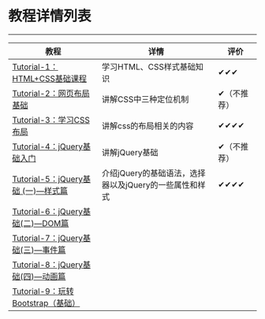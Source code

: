 # 教程详情列表
---
|教程|详情|评价|
|---|---|---|
| [Tutorial-1：HTML+CSS基础课程](https://github.com/ckinmind/WebHub/tree/master/Tutorial/Tutorial-1) | 学习HTML、CSS样式基础知识 | ✔✔✔ |
| [Tutorial-2：网页布局基础](https://github.com/ckinmind/WebHub/tree/master/Tutorial/Tutorial-2)|讲解CSS中三种定位机制|✔（不推荐）|
| [Tutorial-3：学习CSS布局](https://github.com/ckinmind/WebHub/tree/master/Tutorial/Tutorial-3)|讲解css的布局相关的内容|✔✔✔✔|
|[Tutorial-4：jQuery基础入门](https://github.com/ckinmind/WebHub/tree/master/Tutorial/Tutorial-4)|讲解jQuery基础|✔（不推荐）|
|[Tutorial-5：jQuery基础 (一)—样式篇](https://github.com/ckinmind/WebHub/tree/master/Tutorial/Tutorial-5)|介绍jQuery的基础语法，选择器以及jQuery的一些属性和样式|✔✔✔✔|
|[Tutorial-6：jQuery基础(二)—DOM篇](https://github.com/ckinmind/WebHub/tree/master/Tutorial/Tutorial-6)|  |  |
|[Tutorial-7：jQuery基础(三)—事件篇](https://github.com/ckinmind/WebHub/tree/master/Tutorial/Tutorial-7)|  |  |
|[Tutorial-8：jQuery基础(四)—动画篇](https://github.com/ckinmind/WebHub/tree/master/Tutorial/Tutorial-8)|  |  |
|[Tutorial-9：玩转Bootstrap（基础）](https://github.com/ckinmind/WebHub/tree/master/Tutorial/Tutorial-9)|  |  |
